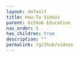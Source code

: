 ```yaml
---
layout: default
title: How-To Videos
parent: GitHub Education
nav_order: 5
has_children: true
description: ""
permalink: /github/videos
---
```

